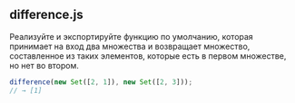 ## difference.js

Реализуйте и экспортируйте функцию по умолчанию, которая принимает на вход два множества и возвращает множество, составленное из таких элементов, которые есть в первом множестве, но нет во втором.

```js
difference(new Set([2, 1]), new Set([2, 3]));
// → [1]
```
